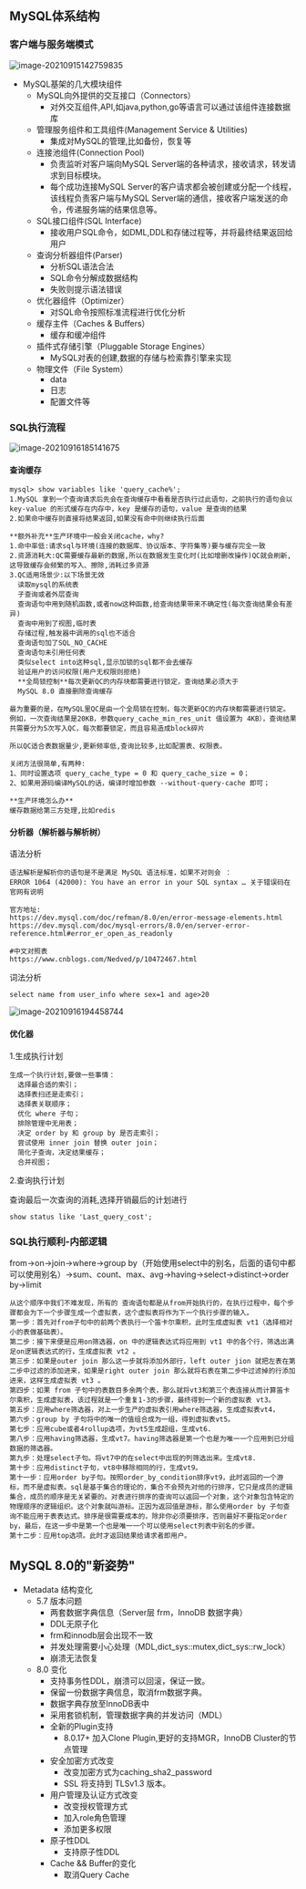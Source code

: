 ## MySQL体系结构

### 客户端与服务端模式



![image-20210915142759835](images/image-20210915142759835.png)

- MySQL基架的几大模块组件
  - MySQL向外提供的交互接口（Connectors）
    - 对外交互组件,API,如java,python,go等语言可以通过该组件连接数据库
  - 管理服务组件和工具组件(Management Service & Utilities)
    - 集成对MySQL的管理,比如备份，恢复等
  - 连接池组件(Connection Pool)
    - 负责监听对客户端向MySQL Server端的各种请求，接收请求，转发请求到目标模块。
    - 每个成功连接MySQL Server的客户请求都会被创建或分配一个线程，该线程负责客户端与MySQL Server端的通信，接收客户端发送的命令，传递服务端的结果信息等。
  - SQL接口组件(SQL Interface)
    - 接收用户SQL命令，如DML,DDL和存储过程等，并将最终结果返回给用户
  - 查询分析器组件(Parser)
    - 分析SQL语法合法
    - SQL命令分解成数据结构
    - 失败则提示语法错误
  - 优化器组件（Optimizer）
    - 对SQL命令按照标准流程进行优化分析
  - 缓存主件（Caches & Buffers）
    - 缓存和缓冲组件
  - 插件式存储引擎（Pluggable Storage Engines）
    - MySQL对表的创建,数据的存储与检索靠引擎来实现
  - 物理文件（File System）
    - data
    - 日志
    - 配置文件等

### SQL执行流程

![image-20210916185141675](images/image-20210916185141675.png)

#### 查询缓存

```
mysql> show variables like 'query_cache%';
1.MySQL 拿到一个查询请求后先会在查询缓存中看看是否执行过此语句，之前执行的语句会以 key-value 的形式缓存在内存中，key 是缓存的语句，value 是查询的结果
2.如果命中缓存则直接将结果返回,如果没有命中则继续执行后面

**额外补充**生产环境中一般会关闭cache，why?
1.命中率低:请求sql与环境(连接的数据库、协议版本、字符集等)要与缓存完全一致
2.资源消耗大:QC需要缓存最新的数据,所以在数据发生变化时(比如增删改操作)QC就会刷新,这导致缓存会频繁的写入、擦除,消耗过多资源
3.QC适用场景少:以下场景无效
  读取mysql的系统表
  子查询或者外层查询
  查询语句中用到随机函数,或者now这种函数,给查询结果带来不确定性(每次查询结果会有差异)
  查询中用到了视图,临时表
  存储过程,触发器中调用的sql也不适合
  查询语句加了SQL_NO_CACHE
  查询语句未引用任何表
  类似select into这种sql,显示加锁的sql都不会去缓存
  验证用户的访问权限(用户无权限则拒绝)
  **全局锁控制**每次更新QC的内存块都需要进行锁定，查询结果必须大于
  MySQL 8.0 直接删除查询缓存

最为重要的是，在MySQL里QC是由一个全局锁在控制，每次更新QC的内存块都需要进行锁定。
例如，一次查询结果是20KB，参数query_cache_min_res_unit 值设置为 4KB），查询结果共需要分为5次写入QC，每次都要锁定，而且容易造成block碎片

所以QC适合表数据量少,更新频率低,查询比较多,比如配置表、权限表。

关闭方法很简单,有两种:
1、同时设置选项 query_cache_type = 0 和 query_cache_size = 0；
2、如果用源码编译MySQL的话，编译时增加参数 --without-query-cache 即可；

**生产环境怎么办**
缓存数据给第三方处理,比如redis
```

#### 分析器（解析器与解析树）

语法分析

```
语法解析是解析你的语句是不是满足 MySQL 语法标准，如果不对则会 ：
ERROR 1064 (42000): You have an error in your SQL syntax … 关于错误码在官网有说明

官方地址:
https://dev.mysql.com/doc/refman/8.0/en/error-message-elements.html
https://dev.mysql.com/doc/mysql-errors/8.0/en/server-error-reference.html#error_er_open_as_readonly

#中文对照表
https://www.cnblogs.com/Nedved/p/10472467.html
```

词法分析

```
select name from user_info where sex=1 and age>20
```

![image-20210916194458744](images/image-20210916194458744.png)

#### 优化器

1.生成执行计划

```
生成一个执行计划,要做一些事情：
  选择最合适的索引；
  选择表扫还是走索引；
  选择表关联顺序；
  优化 where 子句；
  排除管理中无用表；
  决定 order by 和 group by 是否走索引；
  尝试使用 inner join 替换 outer join；
  简化子查询，决定结果缓存；
  合并视图；
```

2.查询执行计划

查询最后一次查询的消耗,选择开销最后的计划进行

```
show status like 'Last_query_cost';
```

### SQL执行顺利-内部逻辑

from->on->join->where->group by（开始使用select中的别名，后面的语句中都可以使用别名）->sum、count、max、avg->having->select->distinct->order by->limit

```
从这个顺序中我们不难发现，所有的 查询语句都是从from开始执行的，在执行过程中，每个步骤都会为下一个步骤生成一个虚拟表，这个虚拟表将作为下一个执行步骤的输入。 
第一步：首先对from子句中的前两个表执行一个笛卡尔乘积，此时生成虚拟表 vt1（选择相对小的表做基础表）。 
第二步：接下来便是应用on筛选器，on 中的逻辑表达式将应用到 vt1 中的各个行，筛选出满足on逻辑表达式的行，生成虚拟表 vt2 。
第三步：如果是outer join 那么这一步就将添加外部行，left outer jion 就把左表在第二步中过滤的添加进来，如果是right outer join 那么就将右表在第二步中过滤掉的行添加进来，这样生成虚拟表 vt3 。
第四步：如果 from 子句中的表数目多余两个表，那么就将vt3和第三个表连接从而计算笛卡尔乘积，生成虚拟表，该过程就是一个重复1-3的步骤，最终得到一个新的虚拟表 vt3。 
第五步：应用where筛选器，对上一步生产的虚拟表引用where筛选器，生成虚拟表vt4，
第六步：group by 子句将中的唯一的值组合成为一组，得到虚拟表vt5。
第七步：应用cube或者4rollup选项，为vt5生成超组，生成vt6. 
第八步：应用having筛选器，生成vt7。having筛选器是第一个也是为唯一一个应用到已分组数据的筛选器。 
第九步：处理select子句。将vt7中的在select中出现的列筛选出来。生成vt8. 
第十步：应用distinct子句，vt8中移除相同的行，生成vt9。
第十一步：应用order by子句。按照order_by_condition排序vt9，此时返回的一个游标，而不是虚拟表。sql是基于集合的理论的，集合不会预先对他的行排序，它只是成员的逻辑集合，成员的顺序是无关紧要的。对表进行排序的查询可以返回一个对象，这个对象包含特定的物理顺序的逻辑组织。这个对象就叫游标。正因为返回值是游标，那么使用order by 子句查询不能应用于表表达式。排序是很需要成本的，除非你必须要排序，否则最好不要指定order by，最后，在这一步中是第一个也是唯一一个可以使用select列表中别名的步骤。 
第十二步：应用top选项。此时才返回结果给请求者即用户。
```

## MySQL 8.0的"新姿势"

- Metadata 结构变化
  - 5.7 版本问题
    - 两套数据字典信息（Server层 frm，InnoDB 数据字典）
    - DDL无原子化
    - frm和innodb层会出现不一致
    - 并发处理需要小心处理（MDL,dict_sys::mutex,dict_sys::rw_lock）
    - 崩溃无法恢复
  - 8.0 变化
    - 支持事务性DDL，崩溃可以回滚，保证一致。
    - 保留一份数据字典信息，取消frm数据字典。
    - 数据字典存放至InnoDB表中
    - 采用套锁机制，管理数据字典的并发访问（MDL）
    - 全新的Plugin支持
      - 8.0.17+ 加入Clone Plugin,更好的支持MGR，InnoDB Cluster的节点管理
    - 安全加密方式改变
      - 改变加密方式为caching_sha2_password
      - SSL 将支持到 TLSv1.3 版本。
    - 用户管理及认证方式改变
      - 改变授权管理方式
      - 加入role角色管理
      - 添加更多权限
    - 原子性DDL
      - 支持原子性DDL
    - Cache && Buffer的变化
      - 取消Query Cache



### 



